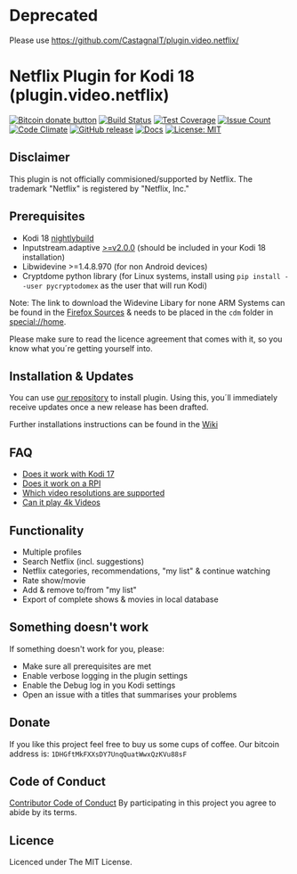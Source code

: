 # Deprecated
Please use https://github.com/CastagnaIT/plugin.video.netflix/

# Netflix Plugin for Kodi 18 (plugin.video.netflix)

[![Bitcoin donate button](https://img.shields.io/badge/bitcoin-donate-yellow.svg)](https://blockchain.info/address/1DHGftMkFXXsDY7UnqQuatWwxQzKVu88sF)
[![Build Status](https://travis-ci.org/asciidisco/plugin.video.netflix.svg?branch=master)](https://travis-ci.org/asciidisco/plugin.video.netflix)
[![Test Coverage](https://codeclimate.com/github/asciidisco/plugin.video.netflix/badges/coverage.svg)](https://codeclimate.com/github/asciidisco/plugin.video.netflix/coverage)
[![Issue Count](https://codeclimate.com/github/asciidisco/plugin.video.netflix/badges/issue_count.svg)](https://codeclimate.com/github/asciidisco/plugin.video.netflix)
[![Code Climate](https://codeclimate.com/github/asciidisco/plugin.video.netflix/badges/gpa.svg)](https://codeclimate.com/github/asciidisco/plugin.video.netflix)
[![GitHub release](https://img.shields.io/github/release/asciidisco/plugin.video.netflix.svg)](https://github.com/asciidisco/plugin.video.netflix/releases)
[![Docs](https://media.readthedocs.org/static/projects/badges/passing.svg)](https://asciidisco.github.io/plugin.video.netflix/)
[![License: MIT](https://img.shields.io/badge/License-MIT-yellow.svg)](https://opensource.org/licenses/MIT)

## Disclaimer

This plugin is not officially commisioned/supported by Netflix.
The trademark "Netflix" is registered by "Netflix, Inc."

## Prerequisites

- Kodi 18 [nightlybuild](http://mirrors.kodi.tv/nightlies/)
- Inputstream.adaptive [>=v2.0.0](https://github.com/peak3d/inputstream.adaptive)
  (should be included in your Kodi 18 installation)
- Libwidevine >=1.4.8.970 (for non Android devices)
- Cryptdome python library (for Linux systems, install using `pip install --user pycryptodomex` as the user that will run Kodi)

Note: The link to download the Widevine Libary for none ARM Systems can be
found in the [Firefox Sources](https://hg.mozilla.org/mozilla-central/raw-file/31465a03c03d1eec31cd4dd5d6b803724dcb29cd/toolkit/content/gmp-sources/widevinecdm.json)
& needs to be placed in the `cdm` folder in [special://home](http://kodi.wiki/view/Special_protocol).

Please make sure to read the licence agreement that comes with it,
so you know what you´re getting yourself into.

## Installation & Updates

You can use
[our repository](https://github.com/kodinerds/repo/raw/master/repository.netflix/repository.netflix-1.0.1.zip)
to install plugin.
Using this, you´ll immediately receive updates once a
new release has been drafted.

Further installations instructions can be found in the [Wiki](https://github.com/asciidisco/plugin.video.netflix/wiki)

## FAQ

- [Does it work with Kodi 17](https://github.com/asciidisco/plugin.video.netflix/issues/25)
- [Does it work on a RPI](https://github.com/asciidisco/plugin.video.netflix/issues/28)
- [Which video resolutions are supported](https://github.com/asciidisco/plugin.video.netflix/issues/27)
- [Can it play 4k Videos](https://github.com/asciidisco/plugin.video.netflix/issues/86)

## Functionality

- Multiple profiles
- Search Netflix (incl. suggestions)
- Netflix categories, recommendations, "my list" & continue watching
- Rate show/movie
- Add & remove to/from "my list"
- Export of complete shows & movies in local database

## Something doesn't work

If something doesn't work for you, please:

- Make sure all prerequisites are met
- Enable verbose logging in the plugin settings
- Enable the Debug log in you Kodi settings
- Open an issue with a titles that summarises your problems

## Donate

If you like this project feel free to buy us some cups of coffee.
Our bitcoin address is: `1DHGftMkFXXsDY7UnqQuatWwxQzKVu88sF`

## Code of Conduct

[Contributor Code of Conduct](Code_of_Conduct.md)
By participating in this project you agree to abide by its terms.

## Licence

Licenced under The MIT License.
